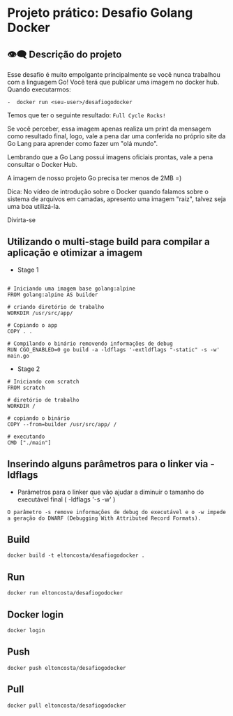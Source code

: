 # Projeto prático: Desafio Golang Docker

## :eye_speech_bubble: Descrição do projeto 

Esse desafio é muito empolgante principalmente se você nunca trabalhou com a linguagem Go!
Você terá que publicar uma imagem no docker hub. Quando executarmos:

    -  docker run <seu-user>/desafiogodocker

Temos que ter o seguinte resultado: `Full Cycle Rocks!`

Se você perceber, essa imagem apenas realiza um print da mensagem como resultado final, logo, vale a pena dar uma conferida no próprio site da Go Lang para aprender como fazer um "olá mundo".

Lembrando que a Go Lang possui imagens oficiais prontas, vale a pena consultar o Docker Hub.

A imagem de nosso projeto Go precisa ter menos de 2MB =)

Dica: No vídeo de introdução sobre o Docker quando falamos sobre o sistema de arquivos em camadas, apresento uma imagem "raiz", talvez seja uma boa utilizá-la.

Divirta-se

## Utilizando o multi-stage build para compilar a aplicação e otimizar a imagem

- Stage 1

```

# Iniciando uma imagem base golang:alpine
FROM golang:alpine AS builder

# criando diretório de trabalho
WORKDIR /usr/src/app/

# Copiando o app
COPY . .

# Compilando o binário removendo informações de debug
RUN CGO_ENABLED=0 go build -a -ldflags '-extldflags "-static" -s -w' main.go
```
- Stage 2
```
# Iniciando com scratch
FROM scratch

# diretório de trabalho
WORKDIR /

# copiando o binário
COPY --from=builder /usr/src/app/ / 

# executando 
CMD ["./main"]
```

## Inserindo alguns parâmetros para o linker via -ldflags

- Parâmetros para o linker que vão ajudar a diminuir o tamanho do executável final  ( -ldflags '-s -w' )

```
O parâmetro -s remove informações de debug do executável e o -w impede a geração do DWARF (Debugging With Attributed Record Formats).
```

## Build 

```
docker build -t eltoncosta/desafiogodocker .
```
## Run

```
docker run eltoncosta/desafiogodocker
```
## Docker login

```
docker login
```
## Push

```
docker push eltoncosta/desafiogodocker
```
## Pull

```
docker pull eltoncosta/desafiogodocker
```


